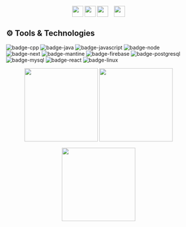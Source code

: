 <!-- [![Header](https://i.imgur.com/tJsN2bP.png)](https://github.com/owishiboo) -->

<p align="center">
  <a href="mailto:nalamowishi999@gmail.com"><img height="30" src="https://i.imgur.com/FOxl535.png"></a>
  <a href="https://www.linkedin.com/in/nowshin-alam-owishi/"><img height="30" src="https://i.imgur.com/HvkYBE2.png"></a>
  <a href="https://www.facebook.com/nowshin.alam.owishi"><img height="30" src="https://i.imgur.com/wyJq4zr.png"></a>&nbsp;&nbsp;&nbsp;
  <a href="https://github.com/owishiboo"><img height="30" src="https://i.imgur.com/XJ3InNT.jpg"></a>
</p>

## ⚙️ Tools & Technologies

![badge-cpp](https://img.shields.io/badge/language-c%2B%2B-2E4053?style=for-the-badge&logo=c%2B%2B&logoColor=2E4053&labelColor=AED6F1)
![badge-java](https://img.shields.io/badge/code-java-2E4053?style=for-the-badge&logo=java&logoColor=2E4053&labelColor=AED6F1)
![badge-javascript](https://img.shields.io/badge/code-javascript-2E4053?style=for-the-badge&logo=javascript&logoColor=2E4053&labelColor=AED6F1)
![badge-node](https://img.shields.io/badge/framework-node_js-2E4053?style=for-the-badge&logo=npm&logoColor=2E4053&labelColor=AED6F1)
![badge-next](https://img.shields.io/badge/framework-next-2E4053?style=for-the-badge&logo=npm&logoColor=2E4053&labelColor=AED6F1)
![badge-mantine](https://img.shields.io/badge/framework-mantine-2E4053?style=for-the-badge&logo=npm&logoColor=2E4053&labelColor=AED6F1)
![badge-firebase](https://img.shields.io/badge/database-firebase-2E4053?style=for-the-badge&logo=firebase&logoColor=2E4053&labelColor=AED6F1)
![badge-postgresql](https://img.shields.io/badge/database-postgresql-2E4053?style=for-the-badge&logo=postgresql&logoColor=2E4053&labelColor=AED6F1)
![badge-mysql](https://img.shields.io/badge/database-mysql-2E4053?style=for-the-badge&logo=mysql&logoColor=2E4053&labelColor=AED6F1)
![badge-react](https://img.shields.io/badge/library-react-2E4053?style=for-the-badge&logo=react&logoColor=2E4053&labelColor=AED6F1)
![badge-linux](https://img.shields.io/badge/os-linux-2E4053?style=for-the-badge&logo=linux&logoColor=2E4053&labelColor=AED6F1)

<p align="center" >
  <img  height="200" src="https://github-readme-stats.vercel.app/api/top-langs/?username=owishiboo&hide=html,makefile&bg_color=AED6F1&title_color=2E4053&text_color=2E4053&count_private=true&langs_count=5" />

  <img height="200" src="https://github-readme-stats.vercel.app/api?username=owishiboo&bg_color=AED6F1&title_color=2E4053&text_color=2E4053&show_icons=true&icon_color=2E4053&count_private=true" />
</p>
<p align="center" >
  <img height="200" src="https://github-profile-trophy.vercel.app/?username=owishiboo&theme=gruvbox&row=2&margin-w=5&margin-h=5&count_private=true"/>
</p>
